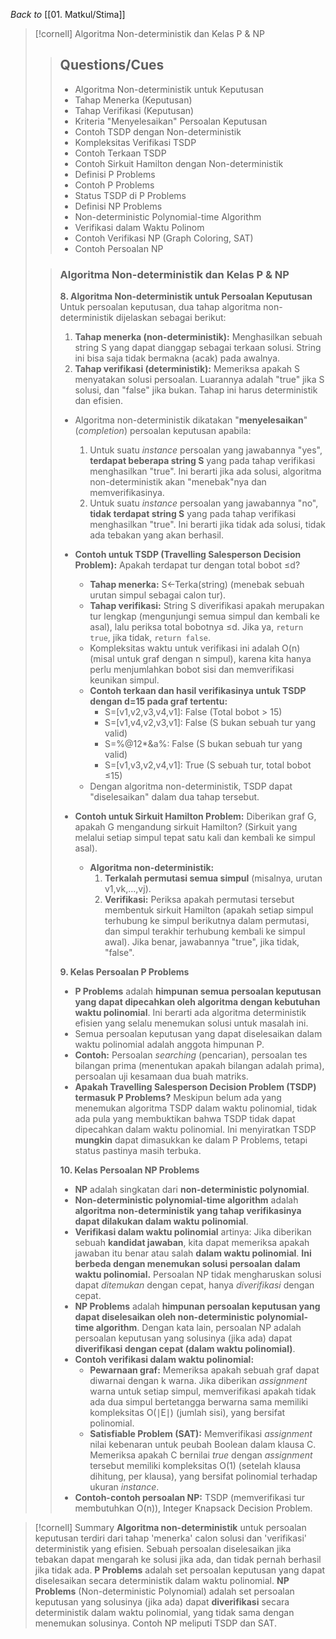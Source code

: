 _Back to_ [[01. Matkul/Stima]]

> [!cornell] Algoritma Non-deterministik dan Kelas P & NP
> 
> > ## Questions/Cues
> > 
> > - Algoritma Non-deterministik untuk Keputusan
> > - Tahap Menerka (Keputusan)
> > - Tahap Verifikasi (Keputusan)
> > - Kriteria "Menyelesaikan" Persoalan Keputusan
> > - Contoh TSDP dengan Non-deterministik
> > - Kompleksitas Verifikasi TSDP
> > - Contoh Terkaan TSDP
> > - Contoh Sirkuit Hamilton dengan Non-deterministik
> > - Definisi P Problems
> > - Contoh P Problems
> > - Status TSDP di P Problems
> > - Definisi NP Problems
> > - Non-deterministic Polynomial-time Algorithm
> > - Verifikasi dalam Waktu Polinom
> > - Contoh Verifikasi NP (Graph Coloring, SAT)
> > - Contoh Persoalan NP
> 
> > ### Algoritma Non-deterministik dan Kelas P & NP
> > 
> > **8. Algoritma Non-deterministik untuk Persoalan Keputusan** Untuk persoalan keputusan, dua tahap algoritma non-deterministik dijelaskan sebagai berikut:
> > 
> > 1. **Tahap menerka (non-deterministik):** Menghasilkan sebuah string S yang dapat dianggap sebagai terkaan solusi. String ini bisa saja tidak bermakna (acak) pada awalnya.
> > 2. **Tahap verifikasi (deterministik):** Memeriksa apakah S menyatakan solusi persoalan. Luarannya adalah "true" jika S solusi, dan "false" jika bukan. Tahap ini harus deterministik dan efisien.
> > 
> > - Algoritma non-deterministik dikatakan "**menyelesaikan**" (_completion_) persoalan keputusan apabila:
> >     
> >     1. Untuk suatu _instance_ persoalan yang jawabannya "yes", **terdapat beberapa string S** yang pada tahap verifikasi menghasilkan "true". Ini berarti jika ada solusi, algoritma non-deterministik akan "menebak"nya dan memverifikasinya.
> >     2. Untuk suatu _instance_ persoalan yang jawabannya "no", **tidak terdapat string S** yang pada tahap verifikasi menghasilkan "true". Ini berarti jika tidak ada solusi, tidak ada tebakan yang akan berhasil.
> > - **Contoh untuk TSDP (Travelling Salesperson Decision Problem):** Apakah terdapat tur dengan total bobot ≤d?
> >     
> >     - **Tahap menerka:** S←Terka(string) (menebak sebuah urutan simpul sebagai calon tur).
> >     - **Tahap verifikasi:** String S diverifikasi apakah merupakan tur lengkap (mengunjungi semua simpul dan kembali ke asal), lalu periksa total bobotnya ≤d. Jika ya, `return true`, jika tidak, `return false`.
> >     - Kompleksitas waktu untuk verifikasi ini adalah O(n) (misal untuk graf dengan n simpul), karena kita hanya perlu menjumlahkan bobot sisi dan memverifikasi keunikan simpul.
> >     - **Contoh terkaan dan hasil verifikasinya untuk TSDP dengan d=15 pada graf tertentu:**
> >         - S=[v1​,v2​,v3​,v4​,v1​]: False (Total bobot > 15)
> >         - S=[v1​,v4​,v2​,v3​,v1​]: False (S bukan sebuah tur yang valid)
> >         - S=%@12*&a%: False (S bukan sebuah tur yang valid)
> >         - S=[v1​,v3​,v2​,v4​,v1​]: True (S sebuah tur, total bobot ≤15)
> >     - Dengan algoritma non-deterministik, TSDP dapat "diselesaikan" dalam dua tahap tersebut.
> > - **Contoh untuk Sirkuit Hamilton Problem:** Diberikan graf G, apakah G mengandung sirkuit Hamilton? (Sirkuit yang melalui setiap simpul tepat satu kali dan kembali ke simpul asal).
> >     
> >     - **Algoritma non-deterministik:**
> >         1. **Terkalah permutasi semua simpul** (misalnya, urutan v1​,vk​,…,vj​).
> >         2. **Verifikasi:** Periksa apakah permutasi tersebut membentuk sirkuit Hamilton (apakah setiap simpul terhubung ke simpul berikutnya dalam permutasi, dan simpul terakhir terhubung kembali ke simpul awal). Jika benar, jawabannya "true", jika tidak, "false".
> > 
> > **9. Kelas Persoalan P Problems**
> > 
> > - **P Problems** adalah **himpunan semua persoalan keputusan yang dapat dipecahkan oleh algoritma dengan kebutuhan waktu polinomial**. Ini berarti ada algoritma deterministik efisien yang selalu menemukan solusi untuk masalah ini.
> > - Semua persoalan keputusan yang dapat diselesaikan dalam waktu polinomial adalah anggota himpunan P.
> > - **Contoh:** Persoalan _searching_ (pencarian), persoalan tes bilangan prima (menentukan apakah bilangan adalah prima), persoalan uji kesamaan dua buah matriks.
> > - **Apakah Travelling Salesperson Decision Problem (TSDP) termasuk P Problems?** Meskipun belum ada yang menemukan algoritma TSDP dalam waktu polinomial, tidak ada pula yang membuktikan bahwa TSDP tidak dapat dipecahkan dalam waktu polinomial. Ini menyiratkan TSDP **mungkin** dapat dimasukkan ke dalam P Problems, tetapi status pastinya masih terbuka.
> > 
> > **10. Kelas Persoalan NP Problems**
> > 
> > - **NP** adalah singkatan dari **non-deterministic polynomial**.
> > - **Non-deterministic polynomial-time algorithm** adalah **algoritma non-deterministik yang tahap verifikasinya dapat dilakukan dalam waktu polinomial**.
> > - **Verifikasi dalam waktu polinomial** artinya: Jika diberikan sebuah **kandidat jawaban**, kita dapat memeriksa apakah jawaban itu benar atau salah **dalam waktu polinomial**. **Ini berbeda dengan menemukan solusi persoalan dalam waktu polinomial.** Persoalan NP tidak mengharuskan solusi dapat _ditemukan_ dengan cepat, hanya _diverifikasi_ dengan cepat.
> > - **NP Problems** adalah **himpunan persoalan keputusan yang dapat diselesaikan oleh non-deterministic polynomial-time algorithm**. Dengan kata lain, persoalan NP adalah persoalan keputusan yang solusinya (jika ada) dapat **diverifikasi dengan cepat (dalam waktu polinomial)**.
> > - **Contoh verifikasi dalam waktu polinomial:**
> >     - **Pewarnaan graf:** Memeriksa apakah sebuah graf dapat diwarnai dengan k warna. Jika diberikan _assignment_ warna untuk setiap simpul, memverifikasi apakah tidak ada dua simpul bertetangga berwarna sama memiliki kompleksitas O(∣E∣) (jumlah sisi), yang bersifat polinomial.
> >     - **Satisfiable Problem (SAT):** Memverifikasi _assignment_ nilai kebenaran untuk peubah Boolean dalam klausa C. Memeriksa apakah C bernilai _true_ dengan _assignment_ tersebut memiliki kompleksitas O(1) (setelah klausa dihitung, per klausa), yang bersifat polinomial terhadap ukuran _instance_.
> > - **Contoh-contoh persoalan NP:** TSDP (memverifikasi tur membutuhkan O(n)), Integer Knapsack Decision Problem.
 
> [!cornell] Summary
> **Algoritma non-deterministik** untuk persoalan keputusan terdiri dari tahap 'menerka' calon solusi dan 'verifikasi' deterministik yang efisien. Sebuah persoalan diselesaikan jika tebakan dapat mengarah ke solusi jika ada, dan tidak pernah berhasil jika tidak ada. **P Problems** adalah set persoalan keputusan yang dapat diselesaikan secara deterministik dalam waktu polinomial. **NP Problems** (Non-deterministic Polynomial) adalah set persoalan keputusan yang solusinya (jika ada) dapat **diverifikasi** secara deterministik dalam waktu polinomial, yang tidak sama dengan menemukan solusinya. Contoh NP meliputi TSDP dan SAT.